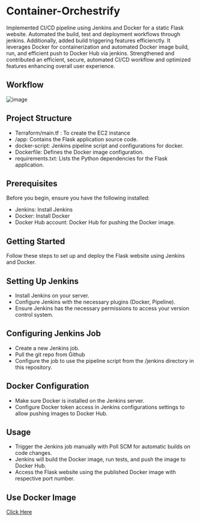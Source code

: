 # Container-Orchestrify
Implemented CI/CD pipeline using Jenkins and Docker for a static Flask website. Automated the build, test and deployment workflows through jenkins. Additionally, added build triggering features efficienctly. It leverages Docker for containerization and automated Docker image build, run, and efficient push to Docker Hub via jenkins. Strengthened and contributed an efficient, secure, automated CI/CD workflow and optimized features enhancing overall user experience.

## Workflow

![image](https://github.com/pujangampa/Container-Orchestrify/assets/130989697/a5a1a3e6-849d-48a4-b4fc-ae3371acd148)


## Project Structure

* Terraform/main.tf : To create the EC2 instance
* /app: Contains the Flask application source code.
* docker-script: Jenkins pipeline script and configurations for docker.
* Dockerfile: Defines the Docker image configuration.
* requirements.txt: Lists the Python dependencies for the Flask application.


## Prerequisites

Before you begin, ensure you have the following installed:

- Jenkins: Install Jenkins
- Docker: Install Docker
- Docker Hub account: Docker Hub for pushing the Docker image.

## Getting Started
Follow these steps to set up and deploy the Flask website using Jenkins and Docker.

## Setting Up Jenkins
- Install Jenkins on your server.
- Configure Jenkins with the necessary plugins (Docker, Pipeline).
- Ensure Jenkins has the necessary permissions to access your version control system.

## Configuring Jenkins Job
- Create a new Jenkins job.
- Pull the git repo from Github
- Configure the job to use the pipeline script from the /jenkins directory in this repository.

## Docker Configuration
- Make sure Docker is installed on the Jenkins server.
- Configure Docker token access in Jenkins configurations settings to allow pushing images to Docker Hub.

## Usage
- Trigger the Jenkins job manually with Poll SCM for automatic builds on code changes.
- Jenkins will build the Docker image, run tests, and push the image to Docker Hub.
- Access the Flask website using the published Docker image with respective port number.

## Use Docker Image
[Click Here](https://hub.docker.com/repository/docker/pujangampa/webapp/general)

